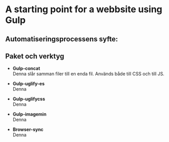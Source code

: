 # A starting point for a webbsite using Gulp

## Automatiseringsprocessens syfte:


## Paket och verktyg
* **Gulp-concat**  
Denna slår samman filer till en enda fil. Används både till CSS och till JS. 

* **Gulp-uglify-es**  
Denna

* **Gulp-uglifycss**  
Denna

* **Gulp-imagemin**  
Denna

* **Browser-sync**  
Denna
